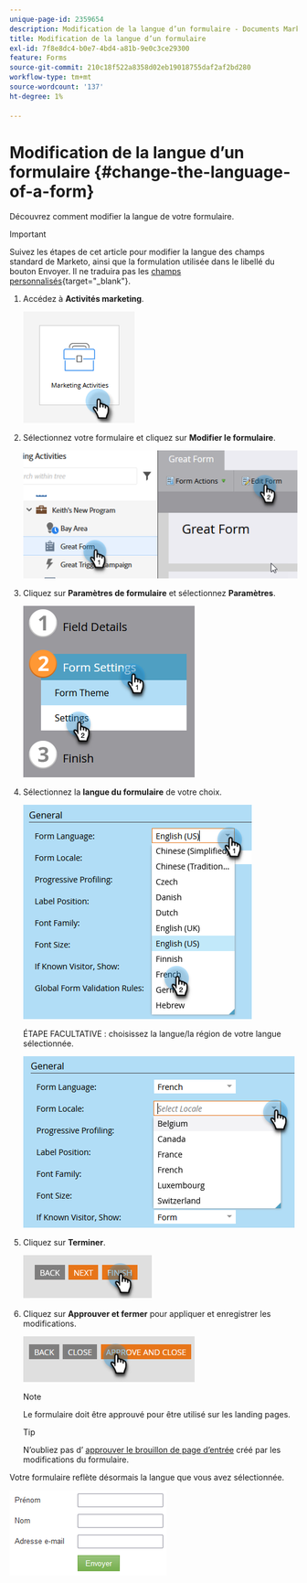 ```yaml
---
unique-page-id: 2359654
description: Modification de la langue d’un formulaire - Documents Marketo - Documentation du produit
title: Modification de la langue d’un formulaire
exl-id: 7f8e8dc4-b0e7-4bd4-a81b-9e0c3ce29300
feature: Forms
source-git-commit: 210c18f522a8358d02eb19018755daf2af2bd280
workflow-type: tm+mt
source-wordcount: '137'
ht-degree: 1%

---
```


# Modification de la langue d’un formulaire {#change-the-language-of-a-form}

Découvrez comment modifier la langue de votre formulaire.

>[!IMPORTANT]
>
>Suivez les étapes de cet article pour modifier la langue des champs standard de Marketo, ainsi que la formulation utilisée dans le libellé du bouton Envoyer. Il ne traduira pas les [champs personnalisés](/help/marketo/product-docs/administration/field-management/create-a-custom-field-in-marketo.md){target="_blank"}.

1. Accédez à **Activités marketing**.

   ![](assets/change-the-language-of-a-form-1.png)

1. Sélectionnez votre formulaire et cliquez sur **Modifier le formulaire**.

   ![](assets/change-the-language-of-a-form-2.png)

1. Cliquez sur **Paramètres de formulaire** et sélectionnez **Paramètres**.

   ![](assets/change-the-language-of-a-form-3.png)

1. Sélectionnez la **langue du formulaire** de votre choix.

   ![](assets/change-the-language-of-a-form-4.png)

   ÉTAPE FACULTATIVE : choisissez la langue/la région de votre langue sélectionnée.

   ![](assets/change-the-language-of-a-form-5.png)

1. Cliquez sur **Terminer**.

   ![](assets/change-the-language-of-a-form-6.png)

1. Cliquez sur **Approuver et fermer** pour appliquer et enregistrer les modifications.

   ![](assets/change-the-language-of-a-form-7.png)

   >[!NOTE]
   >
   >Le formulaire doit être approuvé pour être utilisé sur les landing pages.

   >[!TIP]
   >
   >N’oubliez pas d’ [approuver le brouillon de page d’entrée](/help/marketo/product-docs/demand-generation/landing-pages/understanding-landing-pages/approve-unapprove-or-delete-a-landing-page.md) créé par les modifications du formulaire.

Votre formulaire reflète désormais la langue que vous avez sélectionnée.

![](assets/change-the-language-of-a-form-8.png)


